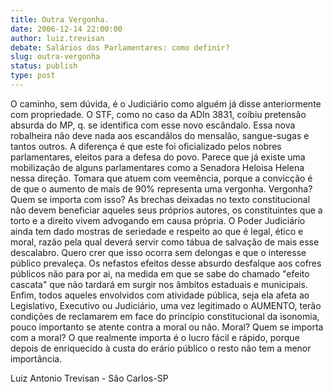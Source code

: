```yaml
---
title: Outra Vergonha.
date: 2006-12-14 22:00:00
author: luiz.trevisan
debate: Salários dos Parlamentares: como definir?
slug: outra-vergonha
status: publish 
type: post
---
```


O caminho, sem dúvida, é o Judiciário como alguém já disse anteriormente com propriedade. O STF, como no caso da ADIn 3831, coibiu pretensão absurda do MP, q. se identifica com esse novo escândalo. Essa nova robalheira não deve nada aos escandâlos do mensalão, sangue-sugas e tantos outros. A diferença é que este foi oficializado pelos nobres parlamentares, eleitos para a defesa do povo. Parece que já existe uma mobilização de alguns parlamentares como a Senadora Heloisa Helena nessa direção. Tomara que atuem com veemência, porque a convicção é de que o aumento de mais de 90% representa uma vergonha. Vergonha? Quem se importa com isso? As brechas deixadas no texto constitucional não devem beneficiar aqueles seus próprios autores, os constituintes que a torto e a direito vivem advogando em causa própria. O Poder Judiciário ainda tem dado mostras de seriedade e respeito ao que é legal, ético e moral, razão pela qual deverá servir como tábua de salvação de mais esse descalabro. Quero crer que isso ocorra sem delongas e que o interesse público prevaleça. Os nefastos efeitos desse absurdo desfalque aos cofres públicos não para por ai, na medida em que se sabe do chamado "efeito cascata" que não tardará em surgir nos âmbitos estaduais e municipais. Enfim, todos aqueles envolvidos com atividade pública, seja ela afeta ao Legislativo, Executivo ou Judiciário, uma vez legitimado o AUMENTO, terão condições de reclamarem em face do princípio constitucional da isonomia, pouco importanto se atente contra a moral ou não. Moral? Quem se importa com a moral? O que realmente importa é o lucro fácil e rápido, porque depois de enriquecido à custa do erário público o resto não tem a menor importância.  

  

Luiz Antonio Trevisan - São Carlos-SP
